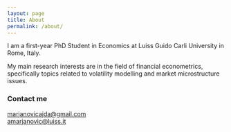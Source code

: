 ```yaml
---
layout: page
title: About
permalink: /about/
---
```

I am a first-year PhD Student in Economics at Luiss Guido Carli University in Rome, Italy.

My main research interests are in the field of financial econometrics, specifically topics related to volatility modelling and market microstructure issues.


### Contact me
[marjanovicajda@gmail.com](mailto:marjanovicajda@gmail.com)  
[amarjanovic@luiss.it](mailto:amarjanovic@luiss.it)
